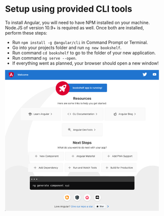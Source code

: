# Setup using provided CLI tools

To install Angular, you will need to have NPM installed on your machine. Node.JS of version 10.9+ is required as well. Once both are installed, perform these steps:

* Run ```npm install -g @angular/cli``` in Command Prompt or Terminal.
* Go into your projects folder and run ```ng new bookshelf```.
* Run command ```cd bookshelf``` to go to the folder of your new application.
* Run command ```ng serve --open```.
* If everything went as planned, your browser should open a new window!

![Angular start page](./images/angular-start-page.png)
